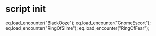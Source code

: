 # script init





eq.load_encounter("BlackOoze");
eq.load_encounter("GnomeEscort");
eq.load_encounter("RingOfSlime");
eq.load_encounter("RingOfFear");
